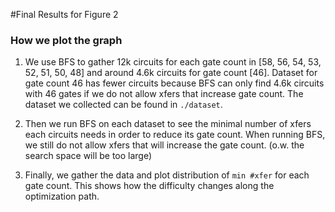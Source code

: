 #Final Results for Figure 2 

### How we plot the graph
1. We use BFS to gather 12k circuits for each gate count in 
   [58, 56, 54, 53, 52, 51, 50, 48] and around 4.6k circuits
   for gate count [46]. Dataset for gate count 46 has fewer
   circuits because BFS can only find 4.6k circuits with 46
   gates if we do not allow xfers that increase gate count.
   The dataset we collected can be found in `./dataset`.
   
2. Then we run BFS on each dataset to see the minimal number
   of xfers each circuits needs in order to reduce its gate
   count. When running BFS, we still do not allow xfers that
   will increase the gate count. (o.w. the search space will
   be too large)
   
3. Finally, we gather the data and plot distribution of 
   `min #xfer` for each gate count. This shows how the
   difficulty changes along the optimization path.